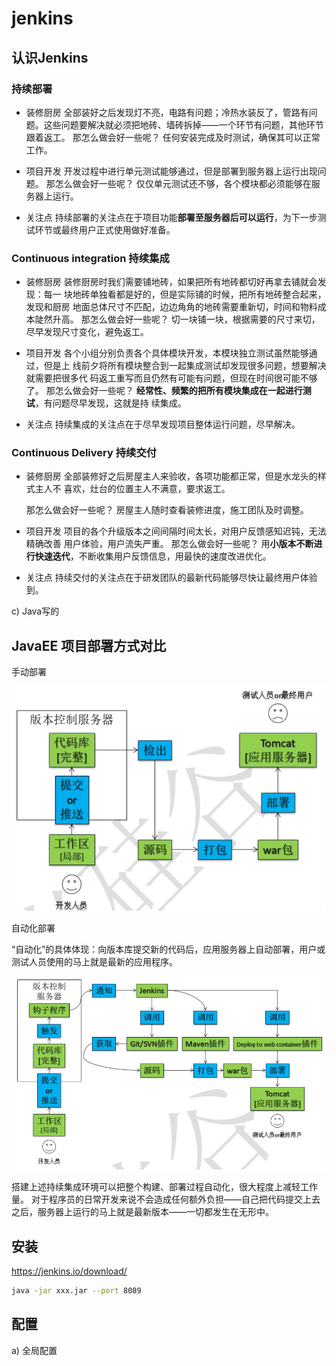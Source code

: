 # jenkins

## 认识Jenkins

### 持续部署

- 装修厨房
  全部装好之后发现灯不亮，电路有问题；冷热水装反了，管路有问题。这些问题要解决就必须把地砖、墙砖拆掉——一个环节有问题，其他环节跟着返工。
  那怎么做会好一些呢？
  任何安装完成及时测试，确保其可以正常工作。

- 项目开发
  开发过程中进行单元测试能够通过，但是部署到服务器上运行出现问题。
  那怎么做会好一些呢？
  仅仅单元测试还不够，各个模块都必须能够在服务器上运行。

- 关注点
  持续部署的关注点在于项目功能**部署至服务器后可以运行**，为下一步测试环节或最终用户正式使用做好准备。

### Continuous integration 持续集成

- 装修厨房
  装修厨房时我们需要铺地砖，如果把所有地砖都切好再拿去铺就会发现：每一
  块地砖单独看都是好的，但是实际铺的时候，把所有地砖整合起来，发现和厨房
  地面总体尺寸不匹配，边边角角的地砖需要重新切，时间和物料成本陡然升高。
  那怎么做会好一些呢？
  切一块铺一块，根据需要的尺寸来切，尽早发现尺寸变化，避免返工。

- 项目开发
  各个小组分别负责各个具体模块开发，本模块独立测试虽然能够通过，但是上
  线前夕将所有模块整合到一起集成测试却发现很多问题，想要解决就需要把很多代
  码返工重写而且仍然有可能有问题，但现在时间很可能不够了。
  那怎么做会好一些呢？
  **经常性、频繁的把所有模块集成在一起进行测试**，有问题尽早发现，这就是持
  续集成。

- 关注点
  持续集成的关注点在于尽早发现项目整体运行问题，尽早解决。

### Continuous Delivery   持续交付

- 装修厨房
  全部装修好之后房屋主人来验收，各项功能都正常，但是水龙头的样式主人不
  喜欢，灶台的位置主人不满意，要求返工。

  那怎么做会好一些呢？
  房屋主人随时查看装修进度，施工团队及时调整。

- 项目开发
  项目的各个升级版本之间间隔时间太长，对用户反馈感知迟钝，无法精确改善
  用户体验，用户流失严重。
  那怎么做会好一些呢？
  用**小版本不断进行快速迭代**，不断收集用户反馈信息，用最快的速度改进优化。

- 关注点
  持续交付的关注点在于研发团队的最新代码能够尽快让最终用户体验到。

c)  Java写的

## JavaEE 项目部署方式对比

手动部署

![image-20210115104158313](assets/image-20210115104158313.png)

自动化部署

“自动化”的具体体现：向版本库提交新的代码后，应用服务器上自动部署，用户或测试人员使用的马上就是最新的应用程序。

![image-20210115104227073](assets/image-20210115104227073.png)

搭建上述持续集成环境可以把整个构建、部署过程自动化，很大程度上减轻工作量。
对于程序员的日常开发来说不会造成任何额外负担——自己把代码提交上去之后，服务器上运行的马上就是最新版本——一切都发生在无形中。

## 安装

<https://jenkins.io/download/>

```bash
java -jar xxx.jar --port 8089
```

## 配置

a)  全局配置

